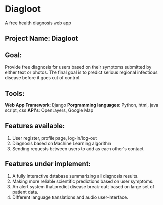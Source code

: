 # Diagloot
A free health diagnosis web app

## Project Name: Diagloot

## Goal: 
Provide free diagnosis for users based on their symptoms submitted by either text or photos. The final goal is to predict serious regional infectious disease before it goes out of control.

## Tools:
**Web App Framework**: Django
**Porgramming languages**: Python, html, java script, css
**API's**: OpenLayers, Google Map

## Features available:
1. User register, profile page, log-in/log-out
2. Diagnosis based on Machine Learning algorithm
3. Sending requests between users to add as each other's contact

## Features under implement:
1. A fully interactive database summarizing all diagnosis results.
2. Making more reliable scientific predictions based on user symptoms.
3. An alert system that predict disease break-outs based on large set of patient data.
4. Different language translations and audio user-interface.
